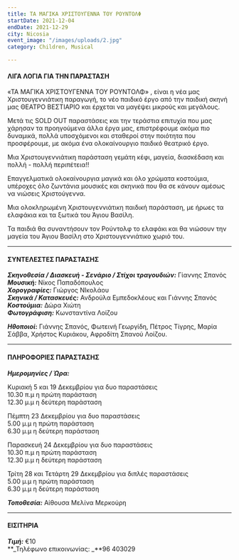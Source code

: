 ```yaml
---
title: ΤΑ ΜΑΓΙΚΑ ΧΡΙΣΤΟΥΓΕΝΝΑ ΤΟΥ ΡΟΥΝΤΟΛΦ
startDate: 2021-12-04
endDate: 2021-12-29
city: Nicosia
event_image: "/images/uploads/2.jpg"
category: Children, Musical

---
```

#### ΛΙΓΑ ΛΟΓΙΑ ΓΙΑ ΤΗΝ ΠΑΡΑΣΤΑΣΗ

«ΤΑ ΜΑΓΙΚΑ ΧΡΙΣΤΟΥΓΕΝΝΑ ΤΟΥ ΡΟΥΝΤΟΛΦ» , είναι η νέα μας Χριστουγεννιάτικη παραγωγή, το νέο παιδικό έργο από την παιδική σκηνή μας ΘΕΑΤΡΟ ΒΕΣΤΙΑΡΙΟ και έρχεται να μαγέψει μικρούς και μεγάλους.  
  
Μετά τις SOLD OUT παραστάσεις και την τεράστια επιτυχία που μας χάρησαν τα προηγούμενα άλλα έργα μας, επιστρέφουμε ακόμα πιο δυναμικά, πολλά υποσχόμενοι και σταθεροί στην ποιότητα που προσφέρουμε, με ακόμα ένα ολοκαίνουργιο παιδικό θεατρικό έργο.  
  
Μια Χριστουγεννιάτικη παράσταση γεμάτη κέφι, μαγεία, διασκέδαση και πολλή - πολλή περιπέτεια!!  
  
Επαγγελματικά ολοκαίνουργια μαγικά και όλο χρώματα κοστούμια, υπέροχες όλο ζωντάνια μουσικές και σκηνικά που θα σε κάνουν αμέσως να νιώσεις Χριστούγεννα.  
  
Μια ολοκληρωμένη Χριστουγεννιάτικη παιδική παράσταση, με ήρωες τα ελαφάκια και τα ξωτικά του Άγιου Βασίλη.  
  
Τα παιδιά θα συναντήσουν τον Ρούντολφ το ελαφάκι και θα νιώσουν την μαγεία του Άγιου Βασίλη στο Χριστουγεννιάτικο χωριό του.

***

#### ΣΥΝΤΕΛΕΣΤΕΣ ΠΑΡΑΣΤΑΣΗΣ

**_Σκηνοθεσία / Διασκευή - Σενάριο / Στίχοι τραγουδιών:_** Γίαννης Σπανός  
**_Μουσική:_** Νίκος Παπαδόπουλος  
**_Χορογραφίες:_** Γιώργος ΝΙκολάου  
**_Σκηνικά / Κατασκευές:_** Ανδρούλα Εμπεδοκλέους και Γιάννης Σπανός  
**_Κοστούμια:_** Δώρα Χιώτη  
**_Φωτογράφιση:_** Κωνσταντίνα Λοίζου

**_Ηθοποιοί_:** Γιάννης Σπανός, Φωτεινή Γεωργίδη, Πέτρος Τίγρης, Μαρία Σάββα, Χρήστος Κυριάκου, Αφροδίτη Σπανού Λοίζου.

***

#### ΠΛΗΡΟΦΟΡΙΕΣ ΠΑΡΑΣΤΑΣΗΣ

**_Ημερομηνίες / Ώρα:_**

Κυριακή 5 και 19 Δεκεμβρίου για δυο παραστάσεις  
10\.30 π.μ η πρώτη παράσταση  
12\.30 μ.μ η δεύτερη παράσταση  
  
Πέμπτη 23 Δεκεμβρίου για δυο παραστάσεις  
5\.00 μ.μ η πρώτη παράσταση  
6\.30 μ.μ η δεύτερη παράσταση  
  
Παρασκευή 24 Δεκεμβρίου για δυο παραστάσεις  
10\.30 π.μ η πρώτη παράσταση  
12\.30 μ.μ η δεύτερη παράσταση  
  
Τρίτη 28 και Τετάρτη 29 Δεκεμβρίου για διπλές παραστάσεις  
5\.00 μ.μ η πρώτη παράσταση  
6\.30 μ.μ η δεύτερη παράσταση

**_Τοποθεσία:_** Αίθουσα Μελίνα Μερκούρη

***

#### ΕΙΣΙΤΗΡΙΑ

**_Τιμή:_** €10  
**_Τηλέφωνο επικοινωνίας: _**96 403029
